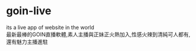# goin-live
its a live app of website in the world
<br>最新最棒的GOIN直播軟體,素人主播與正妹正火熱加入,性感火辣到清純可人都有,還有魅力主播進駐</br>
